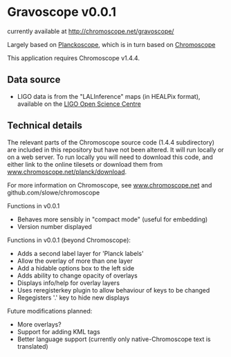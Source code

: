 # Gravoscope v0.0.1

currently available at http://chromoscope.net/gravoscope/

Largely based on [Planckoscope](http://github.com/chrisnorth/Planckscope), which is in turn based on [Chromoscope](http://github.com/slowe/Chromoscope) 

This application requires Chromoscope v1.4.4.

## Data source
* LIGO data is from the "LALInference" maps (in HEALPix format), available on the [LIGO Open Science Centre](http://losc.ligo.org)

## Technical details

The relevant parts of the Chromoscope source code (1.4.4 subdirectory) are included in this repository but have not been altered.
It will run locally or on a web server. To run locally you will need to download this code, and either link to the online tilesets or download them from www.chromoscope.net/planck/download.

For more information on Chromoscope, see www.chromoscope.net and github.com/slowe/chromoscope

Functions in v0.0.1
 * Behaves more sensibly in "compact mode" (useful for embedding)
 * Version number displayed

Functions in v0.0.1 (beyond Chromoscope):
 * Adds a second label layer for 'Planck labels'
 * Allow the overlay of more than one layer
 * Add a hidable options box to the left side
 * Adds ability to change opacity of overlays
 * Displays info/help for overlay layers
 * Uses reregisterkey plugin to allow behaviour of keys to be changed
 * Regegisters '.' key to hide new displays
 
Future modifications planned:
 * More overlays?
 * Support for adding KML tags
 * Better language support (currently only native-Chromoscope text is translated)


